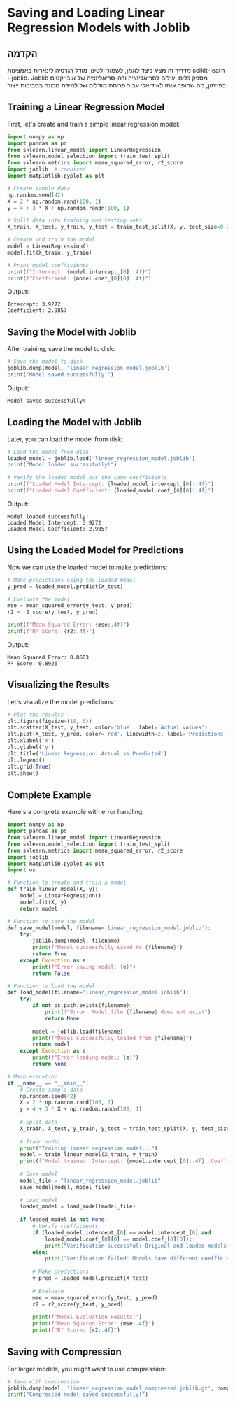 # Saving and Loading Linear Regression Models with Joblib

## הקדמה

מדריך זה מציג כיצד לאמן, לשמור ולטעון מודל רגרסיה לינארית באמצעות scikit-learn ו-joblib. Joblib מספק כלים יעילים לסריאליזציה ודה-סריאליזציה של אובייקטים בפייתון, מה שהופך אותו לאידיאלי עבור פריסת מודלים של למידת מכונה בסביבות ייצור.

## Training a Linear Regression Model

First, let's create and train a simple linear regression model:

```python
import numpy as np
import pandas as pd
from sklearn.linear_model import LinearRegression
from sklearn.model_selection import train_test_split
from sklearn.metrics import mean_squared_error, r2_score
import joblib  # required
import matplotlib.pyplot as plt

# Create sample data
np.random.seed(42)
X = 2 * np.random.rand(100, 1)
y = 4 + 3 * X + np.random.randn(100, 1)

# Split data into training and testing sets
X_train, X_test, y_train, y_test = train_test_split(X, y, test_size=0.2, random_state=42)

# Create and train the model
model = LinearRegression()
model.fit(X_train, y_train)

# Print model coefficients
print(f"Intercept: {model.intercept_[0]:.4f}")
print(f"Coefficient: {model.coef_[0][0]:.4f}")
```

Output:
```
Intercept: 3.9272
Coefficient: 2.9857
```

## Saving the Model with Joblib

After training, save the model to disk:

```python
# Save the model to disk
joblib.dump(model, 'linear_regression_model.joblib')
print("Model saved successfully!")
```

Output:
```
Model saved successfully!
```

## Loading the Model with Joblib

Later, you can load the model from disk:

```python
# Load the model from disk
loaded_model = joblib.load('linear_regression_model.joblib')
print("Model loaded successfully!")

# Verify the loaded model has the same coefficients
print(f"Loaded Model Intercept: {loaded_model.intercept_[0]:.4f}")
print(f"Loaded Model Coefficient: {loaded_model.coef_[0][0]:.4f}")
```

Output:
```
Model loaded successfully!
Loaded Model Intercept: 3.9272
Loaded Model Coefficient: 2.9857
```

## Using the Loaded Model for Predictions

Now we can use the loaded model to make predictions:

```python
# Make predictions using the loaded model
y_pred = loaded_model.predict(X_test)

# Evaluate the model
mse = mean_squared_error(y_test, y_pred)
r2 = r2_score(y_test, y_pred)

print(f"Mean Squared Error: {mse:.4f}")
print(f"R² Score: {r2:.4f}")
```

Output:
```
Mean Squared Error: 0.8603
R² Score: 0.8926
```

## Visualizing the Results

Let's visualize the model predictions:

```python
# Plot the results
plt.figure(figsize=(10, 6))
plt.scatter(X_test, y_test, color='blue', label='Actual values')
plt.plot(X_test, y_pred, color='red', linewidth=2, label='Predictions')
plt.xlabel('X')
plt.ylabel('y')
plt.title('Linear Regression: Actual vs Predicted')
plt.legend()
plt.grid(True)
plt.show()
```

## Complete Example

Here's a complete example with error handling:

```python
import numpy as np
import pandas as pd
from sklearn.linear_model import LinearRegression
from sklearn.model_selection import train_test_split
from sklearn.metrics import mean_squared_error, r2_score
import joblib
import matplotlib.pyplot as plt
import os

# Function to create and train a model
def train_linear_model(X, y):
    model = LinearRegression()
    model.fit(X, y)
    return model

# Function to save the model
def save_model(model, filename='linear_regression_model.joblib'):
    try:
        joblib.dump(model, filename)
        print(f"Model successfully saved to {filename}")
        return True
    except Exception as e:
        print(f"Error saving model: {e}")
        return False

# Function to load the model
def load_model(filename='linear_regression_model.joblib'):
    try:
        if not os.path.exists(filename):
            print(f"Error: Model file {filename} does not exist")
            return None
            
        model = joblib.load(filename)
        print(f"Model successfully loaded from {filename}")
        return model
    except Exception as e:
        print(f"Error loading model: {e}")
        return None

# Main execution
if __name__ == "__main__":
    # Create sample data
    np.random.seed(42)
    X = 2 * np.random.rand(100, 1)
    y = 4 + 3 * X + np.random.randn(100, 1)
    
    # Split data
    X_train, X_test, y_train, y_test = train_test_split(X, y, test_size=0.2, random_state=42)
    
    # Train model
    print("Training linear regression model...")
    model = train_linear_model(X_train, y_train)
    print(f"Model trained. Intercept: {model.intercept_[0]:.4f}, Coefficient: {model.coef_[0][0]:.4f}")
    
    # Save model
    model_file = "linear_regression_model.joblib"
    save_model(model, model_file)
    
    # Load model
    loaded_model = load_model(model_file)
    
    if loaded_model is not None:
        # Verify coefficients
        if (loaded_model.intercept_[0] == model.intercept_[0] and 
            loaded_model.coef_[0][0] == model.coef_[0][0]):
            print("Verification successful: Original and loaded models have identical coefficients")
        else:
            print("Verification failed: Models have different coefficients")
        
        # Make predictions
        y_pred = loaded_model.predict(X_test)
        
        # Evaluate
        mse = mean_squared_error(y_test, y_pred)
        r2 = r2_score(y_test, y_pred)
        
        print(f"Model Evaluation Results:")
        print(f"Mean Squared Error: {mse:.4f}")
        print(f"R² Score: {r2:.4f}")
```

## Saving with Compression

For larger models, you might want to use compression:

```python
# Save with compression
joblib.dump(model, 'linear_regression_model_compressed.joblib.gz', compress=('gzip', 3))
print("Compressed model saved successfully!")
```

